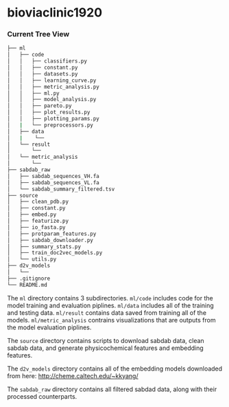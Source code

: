 # bioviaclinic1920
### Current Tree View
```bash
├── ml
│   ├── code
│   │   ├── classifiers.py
│   │   ├── constant.py
│   │   ├── datasets.py
│   │   ├── learning_curve.py
│   │   ├── metric_analysis.py
│   │   ├── ml.py
│   │   ├── model_analysis.py
│   │   ├── pareto.py
│   │   ├── plot_results.py
│   │   ├── plotting_params.py
│   |   └── preprocessors.py
│   ├── data
│   |    └── 
│   └── result
│       └── 
│   └── metric_analysis
│       └── 
├── sabdab_raw
│   ├── sabdab_sequences_VH.fa
│   ├── sabdab_sequences_VL.fa
│   └── sabdab_summary_filtered.tsv
├── source
│   ├── clean_pdb.py
│   ├── constant.py
│   ├── embed.py
│   ├── featurize.py
│   ├── io_fasta.py
│   ├── protparam_features.py
│   ├── sabdab_downloader.py
│   ├── summary_stats.py
│   ├── train_doc2vec_models.py	
│   └── utils.py
├── d2v_models
│   └── 
├── .gitignore
└── README.md
```

The `ml` directory contains 3 subdirectories. `ml/code` includes code for
the model training and evaluation piplines. `ml/data` includes all of the training and testing data. `ml/result` contains data saved from training all of 
the models. `ml/metric_analysis` contrains visualizations that are outputs from the model evaluation piplines. 

The `source` directory contains scripts to download sabdab data, clean sabdab data, and generate physicochemical features and embedding features. 

The `d2v_models` directory contains all of the embedding models downloaded from here: http://cheme.caltech.edu/~kkyang/

The  `sabdab_raw` directory contains all filtered sabdad data, along with their processed counterparts. 
